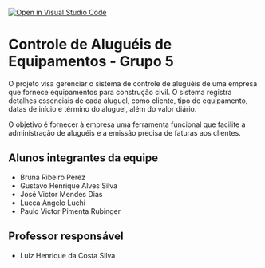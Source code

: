 [![Open in Visual Studio Code](https://classroom.github.com/assets/open-in-vscode-718a45dd9cf7e7f842a935f5ebbe5719a5e09af4491e668f4dbf3b35d5cca122.svg)](https://classroom.github.com/online_ide?assignment_repo_id=11609806&assignment_repo_type=AssignmentRepo)
# Controle de Aluguéis de Equipamentos - Grupo 5
O projeto visa gerenciar o sistema de controle de aluguéis de uma empresa que fornece equipamentos para construção civil. O sistema registra detalhes essenciais de cada aluguel, como cliente, tipo de equipamento, datas de início e término do aluguel, além do valor diário.

O objetivo é fornecer à empresa uma ferramenta funcional que facilite a administração de aluguéis e a emissão precisa de faturas aos clientes.

## Alunos integrantes da equipe

* Bruna Ribeiro Perez
* Gustavo Henrique Alves Silva
* José Victor Mendes Dias
* Lucca Angelo Luchi
* Paulo Victor Pimenta Rubinger

## Professor responsável 

* Luiz Henrique da Costa Silva